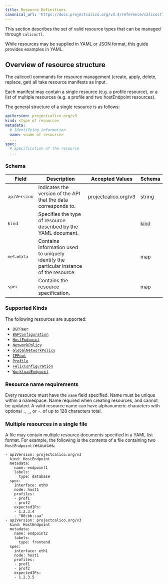 ```yaml
---
title: Resource Definitions
canonical_url: 'https://docs.projectcalico.org/v3.4/reference/calicoctl/resources/'
---
```


This section describes the set of valid resource types that can be managed
through `calicoctl`.  

While resources may be supplied in YAML or JSON format, this guide provides examples in YAML.

## Overview of resource structure

The calicoctl commands for resource management (create, apply, delete, replace, get)
all take resource manifests as input.  

Each manifest may contain a single resource
(e.g. a profile resource), or a list of multiple resources (e.g. a profile and two
hostEndpoint resources).

The general structure of a single resource is as follows:

```yaml
apiVersion: projectcalico.org/v3
kind: <type of resource>
metadata:
  # Identifying information
  name: <name of resource>
  ...
spec:
  # Specification of the resource
  ...
```

### Schema

| Field    | Description           | Accepted Values              | Schema |
|----------|-----------------------|------------------------------|--------|
| `apiVersion`     | Indicates the version of the API that the data corresponds to. | projectcalico.org/v3 | string |
| `kind `    | Specifies the type of resource described by the YAML document. |  | [kind](#supported-kinds) |
| `metadata` | Contains information used to uniquely identify the particular instance of the resource. | | map |
| `spec`     | Contains the resource specification. | | map |

### Supported Kinds

The following resources are supported:

- [`BGPPeer`]({{site.baseurl}}/{{page.version}}/reference/calicoctl/resources/bgppeer)
- [`BGPConfiguration`]({{site.baseurl}}/{{page.version}}/reference/calicoctl/resources/bgpconfig)
- [`HostEndpoint`]({{site.baseurl}}/{{page.version}}/reference/calicoctl/resources/hostendpoint)
- [`NetworkPolicy`]({{site.baseurl}}/{{page.version}}/reference/calicoctl/resources/networkpolicy)
- [`GlobalNetworkPolicy`]({{site.baseurl}}/{{page.version}}/reference/calicoctl/resources/globalnetworkpolicy)
- [`IPPool`]({{site.baseurl}}/{{page.version}}/reference/calicoctl/resources/ippool)
- [`Profile`]({{site.baseurl}}/{{page.version}}/reference/calicoctl/resources/profile)
- [`FelixConfiguration`]({{site.baseurl}}/{{page.version}}/reference/calicoctl/resources/felixconfig)
- [`WorkloadEndpoint`]({{site.baseurl}}/{{page.version}}/reference/calicoctl/resources/workloadendpoint)

### Resource name requirements

Every resource must have the `name` field specified. Name must be unique within a namespace.
Name required when creating resources, and cannot be updated.
A valid resource name can have alphanumeric characters with optional `.`, `_`, or `-`. of up to 128 characters total.

### Multiple resources in a single file

A file may contain multiple resource documents specified in a YAML list format. For example, the following is the contents of a file containing two `HostEndpoint` resources:

```
- apiVersion: projectcalico.org/v3
  kind: HostEndpoint
  metadata:
    name: endpoint1
    labels:
      type: database
  spec:
    interface: eth0
    node: host1
    profiles:
    - prof1
    - prof2
    expectedIPs:
    - 1.2.3.4
    - "00:bb::aa"
- apiVersion: projectcalico.org/v3
  kind: HostEndpoint
  metadata:
    name: endpoint2
    labels:
      type: frontend
  spec:
    interface: eth1
    node: host1
    profiles:
    - prof1
    - prof2
    expectedIPs:
    - 1.2.3.5
```
